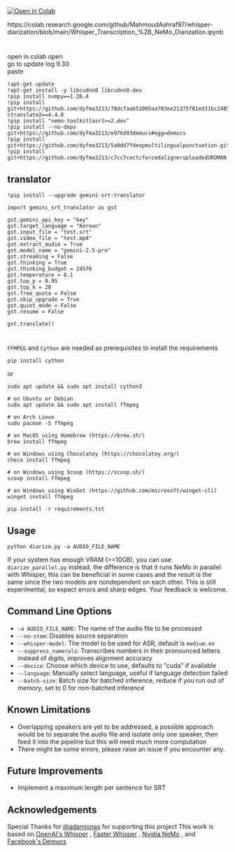 
  </a> 
  </a>
  <a href="https://colab.research.google.com/github/MahmoudAshraf97/whisper-diarization/blob/main/Whisper_Transcription_%2B_NeMo_Diarization.ipynb">
  <img src="https://colab.research.google.com/assets/colab-badge.svg" alt="Open in Colab">
  </a>
 
</p>
https://colab.research.google.com/github/MahmoudAshraf97/whisper-diarization/blob/main/Whisper_Transcription_%2B_NeMo_Diarization.ipynb



# 
open in colab  open
<br />
go to update log 9.30
<br />
paste

```
!apt-get update
!apt-get install -y libcudnn8 libcudnn8-dev
!pip install numpy==1.26.4
!pip install git+https://github.com/dyfma3213/78dcfaab51005aa703ee21375f81ed31bc248560whisperxfork.git ctranslate2==4.4.0
!pip install "nemo-toolkit[asr]>=2.dev"
!pip install --no-deps git+https://github.com/dyfma3213/e976d93demucs#egg=demucs
!pip install git+https://github.com/dyfma3213/5a0dd7fdeepmultilingualpunctuation.git
!pip install git+https://github.com/dyfma3213/c7cc7cectcforcedaligneruploadedUROMAN.git
```

## translator
```
!pip install --upgrade gemini-srt-translator
```
```
import gemini_srt_translator as gst

gst.gemini_api_key = "key"
gst.target_language = "Korean"
gst.input_file = "test.srt"
gst.video_file = "test.mp4"
gst.extract_audio = True
gst.model_name = "gemini-2.5-pro"
gst.streaming = False
gst.thinking = True
gst.thinking_budget = 24576
gst.temperature = 0.1
gst.top_p = 0.95
gst.top_k = 20
gst.free_quota = False
gst.skip_upgrade = True
gst.quiet_mode = False
gst.resume = False

gst.translate()
```
#
`FFMPEG` and `Cython` are needed as prerequisites to install the requirements
```
pip install cython
```
or
```
sudo apt update && sudo apt install cython3
```
```
# on Ubuntu or Debian
sudo apt update && sudo apt install ffmpeg

# on Arch Linux
sudo pacman -S ffmpeg

# on MacOS using Homebrew (https://brew.sh/)
brew install ffmpeg

# on Windows using Chocolatey (https://chocolatey.org/)
choco install ffmpeg

# on Windows using Scoop (https://scoop.sh/)
scoop install ffmpeg

# on Windows using WinGet (https://github.com/microsoft/winget-cli)
winget install ffmpeg
```
```
pip install -r requirements.txt
```
## Usage 

```
python diarize.py -a AUDIO_FILE_NAME
```

If your system has enough VRAM (>=10GB), you can use `diarize_parallel.py` instead, the difference is that it runs NeMo in parallel with Whisper, this can be beneficial in some cases and the result is the same since the two models are nondependent on each other. This is still experimental, so expect errors and sharp edges. Your feedback is welcome.

## Command Line Options

- `-a AUDIO_FILE_NAME`: The name of the audio file to be processed
- `--no-stem`: Disables source separation
- `--whisper-model`: The model to be used for ASR, default is `medium.en`
- `--suppress_numerals`: Transcribes numbers in their pronounced letters instead of digits, improves alignment accuracy
- `--device`: Choose which device to use, defaults to "cuda" if available
- `--language`: Manually select language, useful if language detection failed
- `--batch-size`: Batch size for batched inference, reduce if you run out of memory, set to 0 for non-batched inference

## Known Limitations
- Overlapping speakers are yet to be addressed, a possible approach would be to separate the audio file and isolate only one speaker, then feed it into the pipeline but this will need much more computation
- There might be some errors, please raise an issue if you encounter any.

## Future Improvements
- Implement a maximum length per sentence for SRT

## Acknowledgements
Special Thanks for [@adamjonas](https://github.com/adamjonas) for supporting this project
This work is based on [OpenAI's Whisper](https://github.com/openai/whisper) , [Faster Whisper](https://github.com/guillaumekln/faster-whisper) , [Nvidia NeMo](https://github.com/NVIDIA/NeMo) , and [Facebook's Demucs](https://github.com/facebookresearch/demucs)
